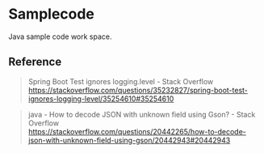 # Samplecode

Java sample code work space.

## Reference

> Spring Boot Test ignores logging.level - Stack Overflow  
> https://stackoverflow.com/questions/35232827/spring-boot-test-ignores-logging-level/35254610#35254610

> java - How to decode JSON with unknown field using Gson? - Stack Overflow  
> https://stackoverflow.com/questions/20442265/how-to-decode-json-with-unknown-field-using-gson/20442943#20442943

